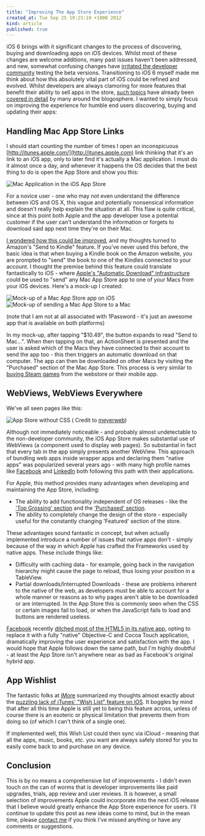 ```yaml
---
title: "Improving The App Store Experience"
created_at: Tue Sep 25 19:23:19 +1000 2012
kind: article
published: true
---
```


iOS 6 brings with it significant changes to the process of discovering, buying and downloading apps on iOS devices. Whilst most of these changes are welcome additions, many past issues haven't been addressed, and new, somewhat confusing changes have [irritated the developer community](http://www.lightwoodgames.com/blog/2012/09/everything-thats-wrong-with-the-app-store-in-ios-6/) testing the beta versions. Transitioning to iOS 6 myself made me think about how this absolutely vital part of iOS could be refined and evolved. Whilst developers are always clamoring for more features that benefit their ability to sell apps in the store, [such topics](http://furbo.org/2009/07/10/year-two/) have already been [covered in detail](http://www.macstories.net/stories/four-years-of-app-store-developers-weigh-in-on-search-discovery-and-curation/) by many around the blogosphere. I wanted to simply focus on improving the experience for humble end users discovering, buying and updating their apps:

<!-- more -->

## Handling Mac App Store Links
I should start counting the number of times I open an inconspicuous [http://itunes.apple.com/](http://itunes.apple.com) link thinking that it's an link to an iOS app, only to later find it's actually a Mac application. I must do it almost once a day, and whenever it happens the OS decides that the best thing to do is open the App Store and show you this:

<img class="responsive center" style="max-height: 600px" src="/images/Mac_App.png" alt="Mac Application in the iOS App Store">

For a novice user - one who may not even understand the difference between iOS and OS X, this vague and potentially nonsensical information and doesn't really help explain the situation at all. This flaw is quite critical, since at this point both Apple and the app developer lose a potential customer if the user can't understand the information or forgets to download said app next time they're on their Mac.

[I wondered how this could be improved](https://twitter.com/joshparnham/status/243113383224807424), and my thoughts turned to Amazon's "Send to Kindle" feature. If you've never used this before, the basic idea is that when buying a Kindle book on the Amazon website, you are prompted to "send" the book to one of the Kindles connected to your account. I thought the premise behind this feature could translate fantastically to iOS - where [Apple's "Automatic Download" infrastructure](http://www.macrumors.com/2011/06/06/apple-rolls-out-first-icloud-features-automatic-downloads-purchased-content-listings/) could be used to "send" any Mac App Store app to one of your Macs from your iOS devices. Here's a mock-up I created:

<img class="responsive center" style="max-height: 600px" src="/images/Mac_App_Mockup.jpg" alt="Mock-up of a Mac App Store app on iOS">

<img class="responsive center" style="max-height: 600px" src="/images/Mac_App_Mockup_2.jpg" alt="Mock-up of sending a Mac App Store to a Mac">

(note that I am not at all associated with 1Password - it's just an awesome app that is available on both platforms)

In my mock-up, after tapping "$10.49", the button expands to read "Send to Mac...". When then tapping on that, an ActionSheet is presented and the user is asked which of the Macs they have connected to their account to send the app too - this then triggers an automatic download on that computer. The app can then be downloaded on other Macs by visiting the "Purchased" section of the Mac App Store. This process is very similar to [buying Steam games](http://littlebigdetails.com/post/31269839825/steam-after-purchasing-a-game-from-the-webstore) from the webstore or their mobile app.

## WebViews, WebViews Everywhere
We've all seen pages like this:

<img class="responsive center" style="max-height: 600px" src="/images/App_Store_No_CSS.jpg" alt="App Store without CSS">
( Credit to <a href="https://twitter.com/meyerweb/status/236627613811101696/photo/1">meyerweb</a>)


Although not immediately noticeable - and probably almost undetectable to the non-developer community, the iOS App Store makes substantial use of WebViews (a component used to display web pages). So substantial in fact that every tab in the app simply presents another WebView. This approach of bundling web apps inside wrapper apps and declaring them "native apps" was popularized several years ago - with many high profile names like [Facebook](http://makkey.minibird.jp/2012/07/09/a-primer-on-hybrid-app-for-ios/) and [LinkedIn](http://engineering.linkedin.com/mobile/linkedin-ipad-using-local-storage-snappy-mobile-apps) both following this path with their applications.

For Apple, this method provides many advantages when developing and maintaining the App Store, including:

* The ability to add functionality independent of OS releases - like the ['Top Grossing' section](http://techcrunch.com/2009/09/09/the-app-store-gets-a-top-grossing-section-premium-apps-finally-have-a-chance/) and the ['Purchased' section](http://www.imore.com/ios-app-store-updated-include-purchase-history).
* The ability to completely change the design of the store - especially useful for the constantly changing 'Featured' section of the store.

These advantages sound fantastic in concept, but when actually implemented introduce a number of issues that native apps don't - simply because of the way in which Apple has crafted the Frameworks used by native apps. These include things like:

* Difficulty with caching data - for example, going back in the navigation hierarchy might cause the page to reload, thus losing your position in a TableView.
* Partial downloads/Interrupted Downloads - these are problems inherent to the native of the web, as developers must be able to account for a whole manner or reasons as to why pages aren't able to be downloaded or are interrupted. In the App Store this is commonly seen when the CSS or certain images fail to load, or when the JavaScript fails to load and buttons are rendered useless.

[Facebook](http://facebook.com) recently [ditched most of the HTML5 in its native app](http://www.theverge.com/2012/8/23/3262782/facebook-for-ios-native-app), opting to replace it with a fully "native" Objective-C and Cocoa Touch application, dramatically improving the user experience and satisfaction with the app. I would hope that Apple follows down the same path, but I'm highly doubtful - at least the App Store isn't anywhere near as bad as Facebook's original hybrid app.

## App Wishlist
The fantastic folks at [iMore](http://www.imore.com/) summarized my thoughts almost exactly about the [puzzling lack of iTunes' "Wish List" feature on iOS](http://www.imore.com/wish-list). It boggles by mind that after all this time Apple is still yet to being this feature across, unless of course there is an esoteric or physical limitation that prevents them from doing so (of which I can't think of a single one).

If implemented well, this Wish List could then sync via iCloud - meaning that all the apps, music, books, etc. you want are always safely stored for you to easily come back to and purchase on any device.

## Conclusion
This is by no means a comprehensive list of improvements - I didn't even touch on the can of worms that is developer improvements like paid upgrades, trials, app review and user reviews. It is however, a small selection of improvements Apple could incorporate into the next iOS release that I believe would greatly enhance the App Store experience for users. I'll continue to update this post as new ideas come to mind, but in the mean time, please [contact me](/about/) if you think I've missed anything or have any comments or suggestions.
